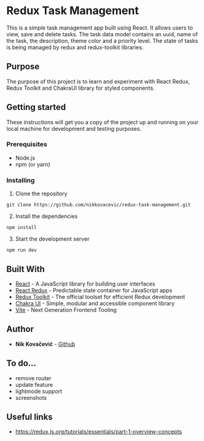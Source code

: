 # Redux Task Management

This is a simple task management app built using React. It allows users to view, save and delete tasks. The task data model contains an uuid, name of the task, the description, theme color and a priority level. The state of tasks is being managed by redux and redux-toolkit libraries.

## Purpose

The purpose of this project is to learn and experiment with React Redux, Redux Toolkit and ChakraUI library for styled components.


## Getting started

These instructions will get you a copy of the project up and running on your local machine for development and testing purposes.

### Prerequisites

- Node.js
- npm (or yarn)

### Installing

1. Clone the repository

`git clone https://github.com/nikkovacevic/redux-task-management.git`

2. Install the dependencies

`npm install`

3. Start the development server

`npm run dev`

## Built With

- [React](https://reactjs.org/) - A JavaScript library for building user interfaces
- [React Redux](https://redux.js.org/) - Predictable state container for JavaScript apps
- [Redux Toolkit](https://redux-toolkit.js.org/) - The official toolset for efficient Redux development
- [Chakra UI](https://chakra-ui.com/) - Simple, modular and accessible component library
- [Vite](https://vitejs.dev/) - Next Generation Frontend Tooling

## Author

- **Nik Kovačević** - [Github](https://github.com/nikkovacevic)

## To do...

- remove router
- update feature
- lightmode support
- screenshots

## Useful links

- https://redux.js.org/tutorials/essentials/part-1-overview-concepts

